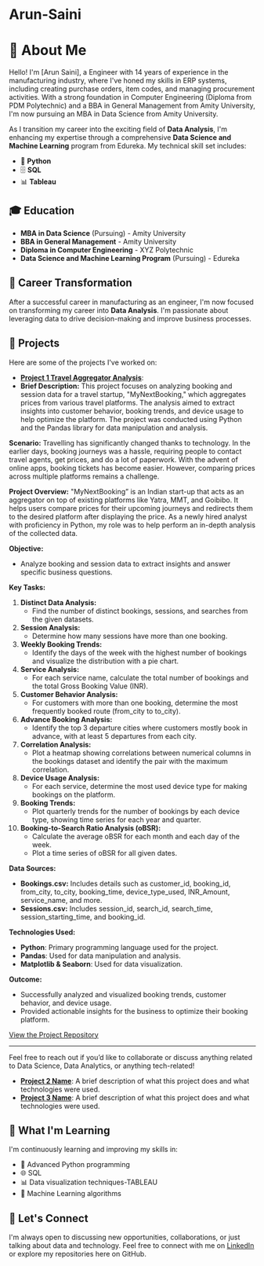 # Arun-Saini
# 👋 About Me

Hello! I'm [Arun Saini], a  Engineer with 14 years of experience in the manufacturing industry, where I've honed my skills in ERP systems, including creating purchase orders, item codes, and managing procurement activities. With a strong foundation in Computer Engineering (Diploma from PDM Polytechnic) and a BBA in General Management from Amity University, I'm now pursuing an MBA in Data Science from Amity University.


As I transition my career into the exciting field of **Data Analysis**, I'm enhancing my expertise through a comprehensive **Data Science and Machine Learning** program from Edureka. My technical skill set includes:

- 🐍 **Python**
- 🗄️ **SQL**
- 📊 **Tableau**

## 🎓 Education

- **MBA in Data Science** (Pursuing) - Amity University
- **BBA in General Management** - Amity University
- **Diploma in Computer Engineering** - XYZ Polytechnic
- **Data Science and Machine Learning Program** (Pursuing) - Edureka

## 🔄 Career Transformation

After a successful career in manufacturing as an engineer, I'm now focused on transforming my career into **Data Analysis**. I'm passionate about leveraging data to drive decision-making and improve business processes.

## 📂 Projects

Here are some of the projects I've worked on:

- **[Project 1 Travel Aggregator Analysis](#)**:
- **Brief Description:**
This project focuses on analyzing booking and session data for a travel startup, "MyNextBooking," which aggregates prices from various travel platforms. The analysis aimed to extract insights into customer behavior, booking trends, and device usage to help optimize the platform. The project was conducted using Python and the Pandas library for data manipulation and analysis.

**Scenario:**
Travelling has significantly changed thanks to technology. In the earlier days, booking journeys was a hassle, requiring people to contact travel agents, get prices, and do a lot of paperwork. With the advent of online apps, booking tickets has become easier. However, comparing prices across multiple platforms remains a challenge.

**Project Overview:**
"MyNextBooking” is an Indian start-up that acts as an aggregator on top of existing platforms like Yatra, MMT, and Goibibo. It helps users compare prices for their upcoming journeys and redirects them to the desired platform after displaying the price. As a newly hired analyst with proficiency in Python, my role was to help perform an in-depth analysis of the collected data.

**Objective:**
- Analyze booking and session data to extract insights and answer specific business questions.

**Key Tasks:**
1. **Distinct Data Analysis:**
   - Find the number of distinct bookings, sessions, and searches from the given datasets.
2. **Session Analysis:**
   - Determine how many sessions have more than one booking.
3. **Weekly Booking Trends:**
   - Identify the days of the week with the highest number of bookings and visualize the distribution with a pie chart.
4. **Service Analysis:**
   - For each service name, calculate the total number of bookings and the total Gross Booking Value (INR).
5. **Customer Behavior Analysis:**
   - For customers with more than one booking, determine the most frequently booked route (from_city to to_city).
6. **Advance Booking Analysis:**
   - Identify the top 3 departure cities where customers mostly book in advance, with at least 5 departures from each city.
7. **Correlation Analysis:**
   - Plot a heatmap showing correlations between numerical columns in the bookings dataset and identify the pair with the maximum correlation.
8. **Device Usage Analysis:**
   - For each service, determine the most used device type for making bookings on the platform.
9. **Booking Trends:**
   - Plot quarterly trends for the number of bookings by each device type, showing time series for each year and quarter.
10. **Booking-to-Search Ratio Analysis (oBSR):**
    - Calculate the average oBSR for each month and each day of the week.
    - Plot a time series of oBSR for all given dates.

**Data Sources:**
- **Bookings.csv:** Includes details such as customer_id, booking_id, from_city, to_city, booking_time, device_type_used, INR_Amount, service_name, and more.
- **Sessions.csv:** Includes session_id, search_id, search_time, session_starting_time, and booking_id.

**Technologies Used:**
- **Python**: Primary programming language used for the project.
- **Pandas**: Used for data manipulation and analysis.
- **Matplotlib & Seaborn**: Used for data visualization.

**Outcome:**
- Successfully analyzed and visualized booking trends, customer behavior, and device usage.
- Provided actionable insights for the business to optimize their booking platform.

[View the Project Repository](#)

---

Feel free to reach out if you’d like to collaborate or discuss anything related to Data Science, Data Analytics, or anything tech-related!

- **[Project 2 Name](#)**: A brief description of what this project does and what technologies were used.
- **[Project 3 Name](#)**: A brief description of what this project does and what technologies were used.

## 🌱 What I'm Learning

I'm continuously learning and improving my skills in:

- 🚀 Advanced Python programming
- 🌐 SQL
- 📊 Data visualization techniques-TABLEAU
- 🤖 Machine Learning algorithms


## 💼 Let's Connect

I'm always open to discussing new opportunities, collaborations, or just talking about data and technology. Feel free to connect with me on [LinkedIn](#) or explore my repositories here on GitHub.
